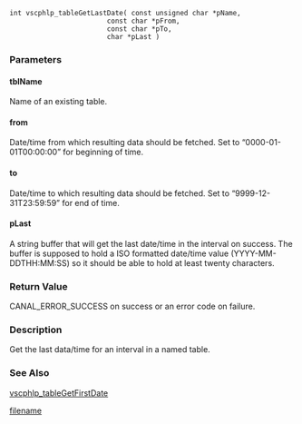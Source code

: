 


```clike
int vscphlp_tableGetLastDate( const unsigned char *pName, 
                        const char *pFrom, 
                        const char *pTo,
                        char *pLast )
```

### Parameters

#### tblName
Name of an existing table.

#### from
Date/time from which resulting data should be fetched. Set to “0000-01-01T00:00:00” for beginning of time.

#### to
Date/time to which resulting data should be fetched. Set to “9999-12-31T23:59:59” for end of time.

#### pLast
A string buffer that will get the last date/time in the interval on success. The buffer is supposed to hold a ISO formatted date/time value (YYYY-MM-DDTHH:MM:SS) so it should be able to hold at least twenty characters.


### Return Value
CANAL_ERROR_SUCCESS on success or an error code on failure.

### Description
Get the last data/time for an interval in a named table. 

### See Also
[vscphlp_tableGetFirstDate](vscphlp_tablegetfirstdate.md)



[filename](./bottom_copyright.md ':include')